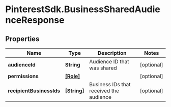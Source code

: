 # PinterestSdk.BusinessSharedAudienceResponse

## Properties

Name | Type | Description | Notes
------------ | ------------- | ------------- | -------------
**audienceId** | **String** | Audience ID that was shared | [optional] 
**permissions** | [**[Role]**](Role.md) |  | [optional] 
**recipientBusinessIds** | **[String]** | Business IDs that received the audience | [optional] 


